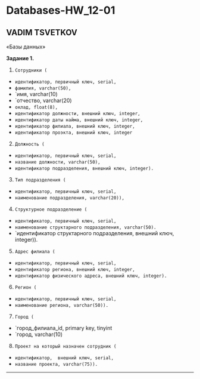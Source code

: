 # Databases-HW_12-01
## VADIM TSVETKOV

«Базы данных»

**Задание 1.**

1. `Сотрудники (`

* `идентификатор, первичный ключ, serial,`
* `фамилия, varchar(50),`
* `имя, varchar(10)
* `отчество, varchar(20)
* `оклад, float(8),`
* `идентификатор должности, внешний ключ, integer,`
* `идентификатор даты найма, внешний ключ, integer,`
* `идентификатор филиала, внешний ключ, integer,`
* `идентификатор проэкта, внешний ключ, integer`

2. `Должность (`

* `идентификатор, первичный ключ, serial,`
* `название должности, varchar(50),`
* `идентификатор подразделения, внешний ключ, integer).`

3. `Тип подразделения (`

* `идентификатор, первичный ключ, serial,`
* `наименование подразделения, varchar(20)),`


4. `Структурное подразделение (`

* `идентификатор, первичный ключ, serial,`
* `наименование структарного подразделения, varchar(50).`
* `идентификатор структарного подразделения, внешний ключ, integer)).

5. `Адрес филиала (`

* `идентификатор, первичный ключ, serial,`
* `идентификатор региона, внешний ключ, integer,`
* `идентификатор физического адреса, внешний ключ, integer).`

6. `Регион (`

* `идентификатор, первичный ключ, serial,`
* `наименование региона, varchar(50)).`

7. `Город (`
* `город_филиала_id, primary key, tinyint
* `город, varchar(10)

8. `Проект на который назначен сотрудник (`

* `идентификатор,  внешний ключ, serial,`
* `название проекта, varchar(75)).`

---
